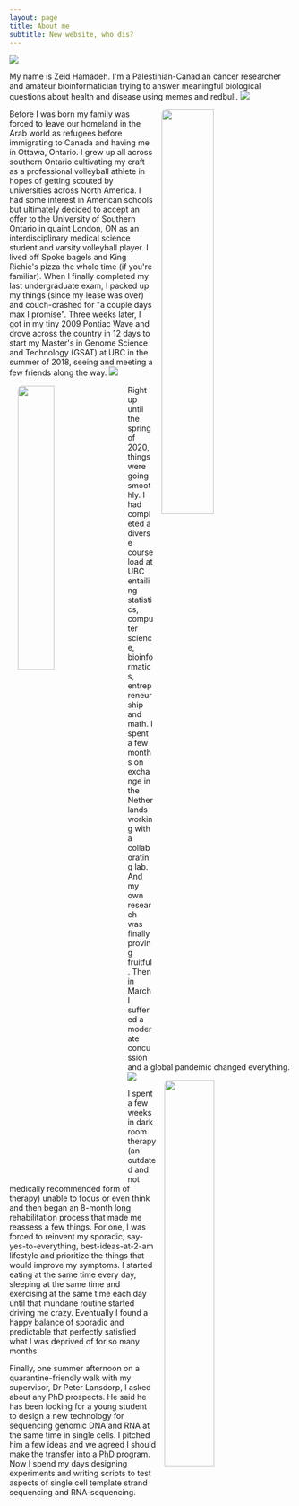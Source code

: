 ```yaml
---
layout: page
title: About me
subtitle: New website, who dis?
---
```

![]("https://github.com/zhamadeh/zhamadeh.github.io/blob/master/assets/img/egg.jpg")


My name is Zeid Hamadeh. I'm a Palestinian-Canadian cancer researcher and amateur bioinformatician trying to answer meaningful biological questions about health and disease using memes and redbull. 
<img align="right" src="/assets/img/homeland.jpg" width="43%" style="margin:15px 15px;border-radius: 8px">![]("https://github.com/zhamadeh/zhamadeh.github.io/blob/master/assets/img/homeland.png")

Before I was born my family was forced to leave our homeland in the Arab world as refugees before immigrating to Canada and having me in Ottawa, Ontario. I grew up all across southern Ontario cultivating my craft as a professional volleyball athlete in hopes of getting scouted by universities across North America. I had some interest in American schools but ultimately decided to accept an offer to the University of Southern Ontario in quaint London, ON as an interdisciplinary medical science student and varsity volleyball player. I lived off Spoke bagels and King Richie's pizza the whole time (if you're familiar). When I finally completed my last undergraduate exam, I packed up my things (since my lease was over) and couch-crashed for "a couple days max I promise". Three weeks later, I got in my tiny 2009 Pontiac Wave and drove across the country in 12 days to start my Master's in Genome Science and Technology (GSAT) at UBC in the summer of 2018, seeing and meeting a few friends along the way. 
<img align="left" src="/assets/img/western1.png" width="36%" style="margin:15px 15px;border-radius: 8px">![]("https://github.com/zhamadeh/zhamadeh.github.io/blob/master/assets/img/western1.png")

Right up until the spring of 2020, things were going smoothly. I had completed a diverse course load at UBC entailing statistics, computer science, bioinformatics, entrepreneurship and math. I spent a few months on exchange in the Netherlands working with a collaborating lab. And my own research was finally proving fruitful. Then in March I suffered a moderate concussion and a global pandemic changed everything. 
<img align="right" src="/assets/img/vball2.jpg" width="42%" style="margin:15px 15px;border-radius: 8px">![]("https://github.com/zhamadeh/zhamadeh.github.io/blob/master/assets/img/vball2.jpg")

I spent a few weeks in dark room therapy (an outdated and not medically recommended form of therapy) unable to focus or even think and then began an 8-month long rehabilitation process that made me reassess a few things. For one, I was forced to reinvent my sporadic, say-yes-to-everything, best-ideas-at-2-am lifestyle and prioritize the things that would improve my symptoms. I started eating at the same time every day, sleeping at the same time and exercising at the same time each day until that mundane routine started driving me crazy. Eventually I found a happy balance of sporadic and predictable that perfectly satisfied what I was deprived of for so many months.

Finally, one summer afternoon on a quarantine-friendly walk with my supervisor, Dr Peter Lansdorp, I asked about any PhD prospects. He said he has been looking for a young student to design a new technology for sequencing genomic DNA and RNA at the same time in single cells. I pitched him a few ideas and we agreed I should make the transfer into a PhD program. Now I spend my days designing experiments and writing scripts to test aspects of single cell template strand sequencing and RNA-sequencing.
